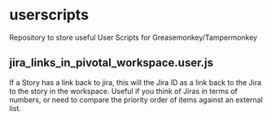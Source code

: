 # userscripts
Repository to store useful User Scripts for Greasemonkey/Tampermonkey

## jira_links_in_pivotal_workspace.user.js

If a Story has a link back to jira, this will the Jira ID as a link back to the
Jira to the story in the workspace.  Useful if you think of Jiras in terms of
numbers, or need to compare the priority order of items against an external list.
